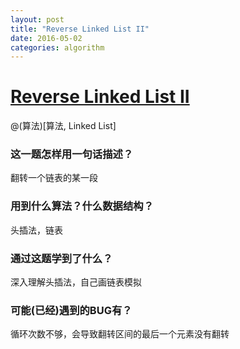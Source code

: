```yaml
---
layout: post
title: "Reverse Linked List II"
date: 2016-05-02
categories: algorithm
---
```

# [Reverse Linked List II](http://www.lintcode.com/en/problem/reverse-linked-list-ii/)

@(算法)[算法, Linked List]

### 这一题怎样用一句话描述？

翻转一个链表的某一段

### 用到什么算法？什么数据结构？

头插法，链表

### 通过这题学到了什么？

深入理解头插法，自己画链表模拟

### 可能(已经)遇到的BUG有？

循环次数不够，会导致翻转区间的最后一个元素没有翻转

